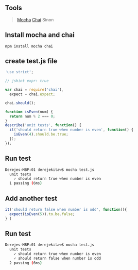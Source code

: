 ## Tools
> [Mocha](https://mochajs.org/)
> [Chai](http://www.chaijs.com/)
> Sinon

## Install mocha and chai
```
npm install mocha chai
```

## create test.js file
```js
'use strict';

// jshint expr: true

var chai = require('chai'),
  expect = chai.expect;

chai.should();

function isEven(num) {
  return num % 2 === 0;
}
describe('unit tests', function() {
  it('should return true when number is even', function() {
    isEven(4).should.be.true;
  });
});
```
## Run test
```bash
Derejes-MBP:01 derejekitaw$ mocha test.js
  unit tests
    ✓ should return true when number is even
  1 passing (6ms)
```
## Add another test
```js
it('should return false when number is odd', function(){
  expect(isEven(5)).to.be.false;
} )
```
## Run test
```bash
Derejes-MBP:01 derejekitaw$ mocha test.js
  unit tests
    ✓ should return true when number is even
    ✓ should return false when number is odd
  2 passing (6ms)
  ```

